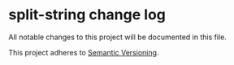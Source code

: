 # split-string change log

All notable changes to this project will be documented in this file.

This project adheres to [Semantic Versioning](http://semver.org/).
